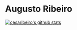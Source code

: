 # Augusto Ribeiro
[![cesaribeiro's github stats](https://github-readme-stats.vercel.app/api?username=cesaribeiro)](https://github.com/anuraghazra/github-readme-stats)

<!--
**cesaribeiro/cesaribeiro** is a ✨ _special_ ✨ repository because its `README.md` (this file) appears on your GitHub profile.

Here are some ideas to get you started:

- 🔭 I’m currently working on ...
- 🌱 I’m currently learning ...
- 👯 I’m looking to collaborate on ...
- 🤔 I’m looking for help with ...
- 💬 Ask me about ...
- 📫 How to reach me: ...
- 😄 Pronouns: ...
- ⚡ Fun fact: ...
-->
